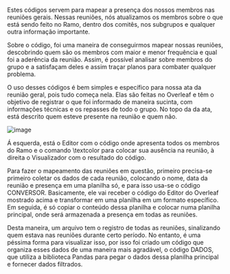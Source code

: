 Estes códigos servem para mapear a presença dos nossos membros nas reuniões gerais. Nessas reuniões, nós atualizamos os membros sobre o que está sendo feito no Ramo, dentro dos comitês, nos subgrupos e qualquer outra informação importante. <br>

Sobre o código, foi uma maneira de conseguirmos mapear nossas reuniões, descobrindo quem são os membros com maior e menor frequência e qual foi a aderência da reunião. Assim, é possível analisar sobre membros do grupo e a satisfaçam deles e assim traçar planos para combater qualquer problema. <br>

O uso desses códigos é bem simples e específico para nossa ata da reunião geral, pois tudo começa nela. Elas são feitas no Overleaf e têm o objetivo de registrar o que foi informado de maneira sucinta, com informações técnicas e os repasses de todo o grupo. No topo da da ata, está descrito quem esteve presente na reunião e quem não. <br>

![image](https://github.com/user-attachments/assets/2afae210-9775-4e7e-ad6a-5b9dfa37b507)

Á esquerda, está o Editor com o código onde apresenta todos os membros do Ramo e o comando \textcolor para colocar sua ausência na reunião, à direita o Visualizador com o resultado do código. <br>

Para fazer o mapeamento das reuniões em questão, primeiro precisa-se primeiro coletar os dados de cada reunião, colocando o nome, data da reunião e presença em uma planilha só, e para isso usa-se o código CONVERSOR. Basicamente, ele vai receber o código do Editor do Overleaf mostrado acima e transformar em uma planilha em um formato específico. Em seguida, é só copiar o conteúdo dessa planilha e colocar numa planilha principal, onde será armazenada a presença em todas as reuniões.<br>

Desta maneira, um arquivo tem o registro de todas as reuniões, sinalizando quem estava nas reuniões durante certo período. No entanto, é uma péssima forma para visualizar isso, por isso foi criado um código que organiza esses dados de uma maneira mais agradável, o código DADOS, que utiliza a biblioteca Pandas para pegar o dados dessa planilha principal e fornecer dados filtrados.<br>
